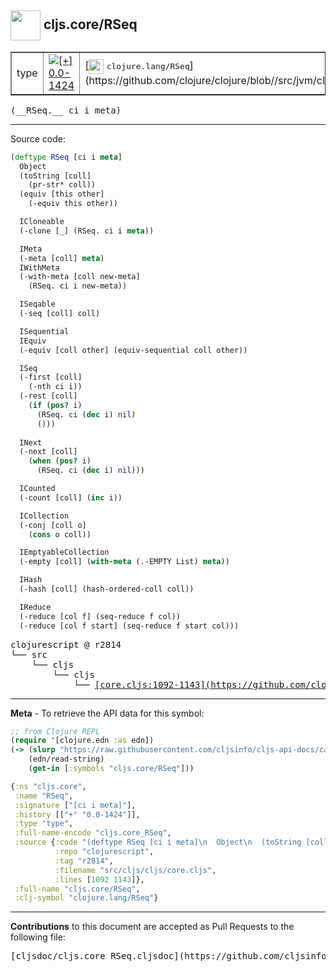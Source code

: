 ## <img width="48px" valign="middle" src="http://i.imgur.com/Hi20huC.png"> cljs.core/RSeq

 <table border="1">
<tr>

<td>type</td>
<td><a href="https://github.com/cljsinfo/cljs-api-docs/tree/0.0-1424"><img valign="middle" alt="[+] 0.0-1424" src="https://img.shields.io/badge/+-0.0--1424-lightgrey.svg"></a> </td>
<td>
[<img height="24px" valign="middle" src="http://i.imgur.com/1GjPKvB.png"> <samp>clojure.lang/RSeq</samp>](https://github.com/clojure/clojure/blob//src/jvm/clojure/lang/APersistentVector.java)
</td>
</tr>
</table>

 <samp>
(__RSeq.__ ci i meta)<br>
</samp>

---





Source code:

```clj
(deftype RSeq [ci i meta]
  Object
  (toString [coll]
    (pr-str* coll))
  (equiv [this other]
    (-equiv this other))

  ICloneable
  (-clone [_] (RSeq. ci i meta))

  IMeta
  (-meta [coll] meta)
  IWithMeta
  (-with-meta [coll new-meta]
    (RSeq. ci i new-meta))

  ISeqable
  (-seq [coll] coll)

  ISequential
  IEquiv
  (-equiv [coll other] (equiv-sequential coll other))

  ISeq
  (-first [coll]
    (-nth ci i))
  (-rest [coll]
    (if (pos? i)
      (RSeq. ci (dec i) nil)
      ()))
  
  INext
  (-next [coll]
    (when (pos? i)
      (RSeq. ci (dec i) nil)))

  ICounted
  (-count [coll] (inc i))

  ICollection
  (-conj [coll o]
    (cons o coll))

  IEmptyableCollection
  (-empty [coll] (with-meta (.-EMPTY List) meta))

  IHash
  (-hash [coll] (hash-ordered-coll coll))

  IReduce
  (-reduce [col f] (seq-reduce f col))
  (-reduce [col f start] (seq-reduce f start col)))
```

 <pre>
clojurescript @ r2814
└── src
    └── cljs
        └── cljs
            └── <ins>[core.cljs:1092-1143](https://github.com/clojure/clojurescript/blob/r2814/src/cljs/cljs/core.cljs#L1092-L1143)</ins>
</pre>


---

__Meta__ - To retrieve the API data for this symbol:

```clj
;; from Clojure REPL
(require '[clojure.edn :as edn])
(-> (slurp "https://raw.githubusercontent.com/cljsinfo/cljs-api-docs/catalog/cljs-api.edn")
    (edn/read-string)
    (get-in [:symbols "cljs.core/RSeq"]))
```

```clj
{:ns "cljs.core",
 :name "RSeq",
 :signature ["[ci i meta]"],
 :history [["+" "0.0-1424"]],
 :type "type",
 :full-name-encode "cljs.core_RSeq",
 :source {:code "(deftype RSeq [ci i meta]\n  Object\n  (toString [coll]\n    (pr-str* coll))\n  (equiv [this other]\n    (-equiv this other))\n\n  ICloneable\n  (-clone [_] (RSeq. ci i meta))\n\n  IMeta\n  (-meta [coll] meta)\n  IWithMeta\n  (-with-meta [coll new-meta]\n    (RSeq. ci i new-meta))\n\n  ISeqable\n  (-seq [coll] coll)\n\n  ISequential\n  IEquiv\n  (-equiv [coll other] (equiv-sequential coll other))\n\n  ISeq\n  (-first [coll]\n    (-nth ci i))\n  (-rest [coll]\n    (if (pos? i)\n      (RSeq. ci (dec i) nil)\n      ()))\n  \n  INext\n  (-next [coll]\n    (when (pos? i)\n      (RSeq. ci (dec i) nil)))\n\n  ICounted\n  (-count [coll] (inc i))\n\n  ICollection\n  (-conj [coll o]\n    (cons o coll))\n\n  IEmptyableCollection\n  (-empty [coll] (with-meta (.-EMPTY List) meta))\n\n  IHash\n  (-hash [coll] (hash-ordered-coll coll))\n\n  IReduce\n  (-reduce [col f] (seq-reduce f col))\n  (-reduce [col f start] (seq-reduce f start col)))",
          :repo "clojurescript",
          :tag "r2814",
          :filename "src/cljs/cljs/core.cljs",
          :lines [1092 1143]},
 :full-name "cljs.core/RSeq",
 :clj-symbol "clojure.lang/RSeq"}

```

---

__Contributions__ to this document are accepted as Pull Requests to the following file:

 <pre>
[cljsdoc/cljs.core_RSeq.cljsdoc](https://github.com/cljsinfo/cljs-api-docs/blob/master/cljsdoc/cljs.core_RSeq.cljsdoc)
</pre>

